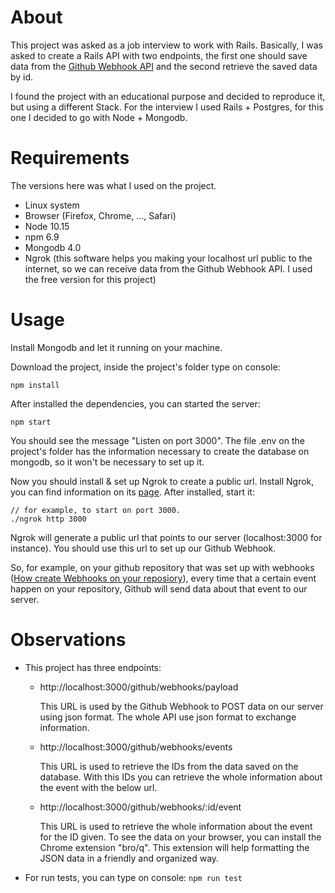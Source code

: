 # About

This project was asked as a job interview to work with Rails. Basically, I was asked to create a Rails API with two endpoints, the first one should save data from the [Github Webhook API](https://developer.github.com/webhooks/) and the second retrieve the saved data by id.

I found the project with an educational purpose and decided to reproduce it, but using a different Stack. For the interview I used Rails + Postgres, for this one I decided to go with Node + Mongodb.

# Requirements

The versions here was what I used on the project.

- Linux system
- Browser (Firefox, Chrome, ..., Safari)
- Node 10.15
- npm 6.9
- Mongodb 4.0
- Ngrok (this software helps you making your localhost url public to the internet, so we can receive data from the Github Webhook API. I used the free version for this project)

# Usage

Install Mongodb and let it running on your machine.

Download the project, inside the project's folder type on console:

```
npm install
```

After installed the dependencies, you can started the server:

```
npm start
```

You should see the message "Listen on port 3000".
The file .env on the project's folder has the information necessary to create the database on mongodb, so it won't be necessary to set up it.

Now you should install & set up Ngrok to create a public url. Install Ngrok, you can find information on its [page](https://ngrok.com/). After installed, start it:

```
// for example, to start on port 3000.
./ngrok http 3000
```

Ngrok will generate a public url that points to our server (localhost:3000 for instance). You should use this url to set up our Github Webhook.

So, for example, on your github repository that was set up with webhooks ([How create Webhooks on your reposiory](https://developer.github.com/webhooks/creating/)), every time that a certain event happen on your repository, Github will send data about that event to our server.

# Observations

- This project has three endpoints:

  - http://localhost:3000/github/webhooks/payload

    This URL is used by the Github Webhook to POST data on our server using json format. The whole API use json format to exchange information.

  - http://localhost:3000/github/webhooks/events

    This URL is used to retrieve the IDs from the data saved on the database. With this IDs you can retrieve the whole information about the event with the below url.

  - http://localhost:3000/github/webhooks/:id/event

    This URL is used to retrieve the whole information about the event for the ID given. To see the data on your browser, you can install the Chrome extension "bro/q". This extension will help formatting the JSON data in a friendly and organized way.

- For run tests, you can type on console: `npm run test`
